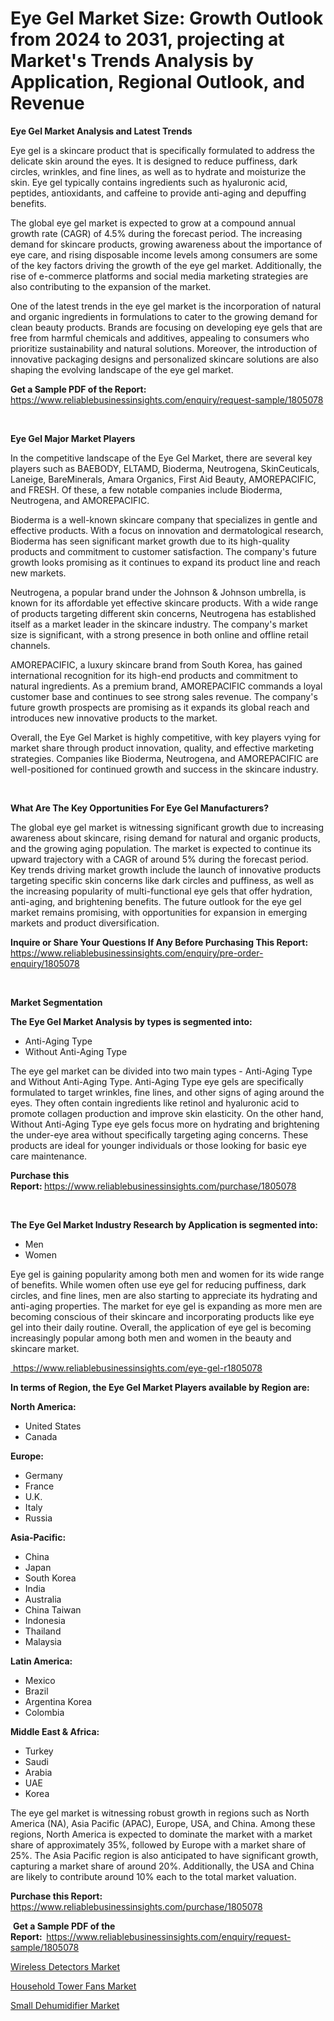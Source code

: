 <p><h1>Eye Gel Market Size: Growth Outlook from 2024 to 2031, projecting at Market's Trends Analysis by Application, Regional Outlook, and Revenue</h1></p><p><strong>Eye Gel Market Analysis and Latest Trends</strong></p>
<p><p>Eye gel is a skincare product that is specifically formulated to address the delicate skin around the eyes. It is designed to reduce puffiness, dark circles, wrinkles, and fine lines, as well as to hydrate and moisturize the skin. Eye gel typically contains ingredients such as hyaluronic acid, peptides, antioxidants, and caffeine to provide anti-aging and depuffing benefits.</p><p>The global eye gel market is expected to grow at a compound annual growth rate (CAGR) of 4.5% during the forecast period. The increasing demand for skincare products, growing awareness about the importance of eye care, and rising disposable income levels among consumers are some of the key factors driving the growth of the eye gel market. Additionally, the rise of e-commerce platforms and social media marketing strategies are also contributing to the expansion of the market.</p><p>One of the latest trends in the eye gel market is the incorporation of natural and organic ingredients in formulations to cater to the growing demand for clean beauty products. Brands are focusing on developing eye gels that are free from harmful chemicals and additives, appealing to consumers who prioritize sustainability and natural solutions. Moreover, the introduction of innovative packaging designs and personalized skincare solutions are also shaping the evolving landscape of the eye gel market.</p></p>
<p><strong>Get a Sample PDF of the Report:&nbsp;</strong> <a href="https://www.reliablebusinessinsights.com/enquiry/request-sample/1805078">https://www.reliablebusinessinsights.com/enquiry/request-sample/1805078</a></p>
<p>&nbsp;</p>
<p><strong>Eye Gel Major Market Players</strong></p>
<p><p>In the competitive landscape of the Eye Gel Market, there are several key players such as BAEBODY, ELTAMD, Bioderma, Neutrogena, SkinCeuticals, Laneige, BareMinerals, Amara Organics, First Aid Beauty, AMOREPACIFIC, and FRESH. Of these, a few notable companies include Bioderma, Neutrogena, and AMOREPACIFIC.</p><p>Bioderma is a well-known skincare company that specializes in gentle and effective products. With a focus on innovation and dermatological research, Bioderma has seen significant market growth due to its high-quality products and commitment to customer satisfaction. The company's future growth looks promising as it continues to expand its product line and reach new markets.</p><p>Neutrogena, a popular brand under the Johnson & Johnson umbrella, is known for its affordable yet effective skincare products. With a wide range of products targeting different skin concerns, Neutrogena has established itself as a market leader in the skincare industry. The company's market size is significant, with a strong presence in both online and offline retail channels.</p><p>AMOREPACIFIC, a luxury skincare brand from South Korea, has gained international recognition for its high-end products and commitment to natural ingredients. As a premium brand, AMOREPACIFIC commands a loyal customer base and continues to see strong sales revenue. The company's future growth prospects are promising as it expands its global reach and introduces new innovative products to the market.</p><p>Overall, the Eye Gel Market is highly competitive, with key players vying for market share through product innovation, quality, and effective marketing strategies. Companies like Bioderma, Neutrogena, and AMOREPACIFIC are well-positioned for continued growth and success in the skincare industry.</p></p>
<p>&nbsp;</p>
<p><strong>What Are The Key Opportunities For Eye Gel Manufacturers?</strong></p>
<p><p>The global eye gel market is witnessing significant growth due to increasing awareness about skincare, rising demand for natural and organic products, and the growing aging population. The market is expected to continue its upward trajectory with a CAGR of around 5% during the forecast period. Key trends driving market growth include the launch of innovative products targeting specific skin concerns like dark circles and puffiness, as well as the increasing popularity of multi-functional eye gels that offer hydration, anti-aging, and brightening benefits. The future outlook for the eye gel market remains promising, with opportunities for expansion in emerging markets and product diversification.</p></p>
<p><strong>Inquire or Share Your Questions If Any Before Purchasing This Report:</strong> <a href="https://www.reliablebusinessinsights.com/enquiry/pre-order-enquiry/1805078">https://www.reliablebusinessinsights.com/enquiry/pre-order-enquiry/1805078</a></p>
<p>&nbsp;</p>
<p><strong>Market Segmentation</strong></p>
<p><strong>The Eye Gel Market Analysis by types is segmented into:</strong></p>
<p><ul><li>Anti-Aging Type</li><li>Without Anti-Aging Type</li></ul></p>
<p><p>The eye gel market can be divided into two main types - Anti-Aging Type and Without Anti-Aging Type. Anti-Aging Type eye gels are specifically formulated to target wrinkles, fine lines, and other signs of aging around the eyes. They often contain ingredients like retinol and hyaluronic acid to promote collagen production and improve skin elasticity. On the other hand, Without Anti-Aging Type eye gels focus more on hydrating and brightening the under-eye area without specifically targeting aging concerns. These products are ideal for younger individuals or those looking for basic eye care maintenance.</p></p>
<p><strong>Purchase this Report:&nbsp;</strong><a href="https://www.reliablebusinessinsights.com/purchase/1805078">https://www.reliablebusinessinsights.com/purchase/1805078</a></p>
<p>&nbsp;</p>
<p><strong>The Eye Gel Market Industry Research by Application is segmented into:</strong></p>
<p><ul><li>Men</li><li>Women</li></ul></p>
<p><p>Eye gel is gaining popularity among both men and women for its wide range of benefits. While women often use eye gel for reducing puffiness, dark circles, and fine lines, men are also starting to appreciate its hydrating and anti-aging properties. The market for eye gel is expanding as more men are becoming conscious of their skincare and incorporating products like eye gel into their daily routine. Overall, the application of eye gel is becoming increasingly popular among both men and women in the beauty and skincare market.</p></p>
<p><a href="https://www.reliablebusinessinsights.com/eye-gel-r1805078">&nbsp;https://www.reliablebusinessinsights.com/eye-gel-r1805078</a></p>
<p><strong>In terms of Region, the Eye Gel Market Players available by Region are:</strong></p>
<p>
    <p> <strong> North America: </strong>
        <ul>
            <li>United States</li>
            <li>Canada</li>
        </ul>
        </p> 
    <p> <strong> Europe: </strong>
        <ul>
            <li>Germany</li>
            <li>France</li>
            <li>U.K.</li>
            <li>Italy</li>
            <li>Russia</li>
        </ul>
        </p> 
    <p> <strong> Asia-Pacific: </strong>
        <ul>
            <li>China</li>
            <li>Japan</li>
            <li>South Korea</li>
            <li>India</li>
            <li>Australia</li>
            <li>China Taiwan</li>
            <li>Indonesia</li>
            <li>Thailand</li>
            <li>Malaysia</li>
        </ul>
        </p> 
    <p> <strong> Latin America: </strong>
        <ul>
            <li>Mexico</li>
            <li>Brazil</li>
            <li>Argentina Korea</li>
            <li>Colombia</li>
        </ul>
        </p> 
    <p> <strong> Middle East & Africa: </strong>
        <ul>
            <li>Turkey</li>
            <li>Saudi</li>
            <li>Arabia</li>
            <li>UAE</li>
            <li>Korea</li>
        </ul>
    </p>
    </p>
<p><p>The eye gel market is witnessing robust growth in regions such as North America (NA), Asia Pacific (APAC), Europe, USA, and China. Among these regions, North America is expected to dominate the market with a market share of approximately 35%, followed by Europe with a market share of 25%. The Asia Pacific region is also anticipated to have significant growth, capturing a market share of around 20%. Additionally, the USA and China are likely to contribute around 10% each to the total market valuation.</p></p>
<p><strong>Purchase this Report: </strong><a href="https://www.reliablebusinessinsights.com/purchase/1805078">https://www.reliablebusinessinsights.com/purchase/1805078</a></p>
<p>&nbsp;<strong>Get a Sample PDF of the Report:&nbsp;&nbsp;</strong><a href="https://www.reliablebusinessinsights.com/enquiry/request-sample/1805078">https://www.reliablebusinessinsights.com/enquiry/request-sample/1805078</a></p>
<p><strong></strong></p>
<p><p><a href="https://github.com/jnzzvtbl92/Market-Research-Report-List-1/blob/main/wireless-detectors-market.md">Wireless Detectors Market</a></p><p><a href="https://github.com/Seman3302/Market-Research-Report-List-1/blob/main/household-tower-fans-market.md">Household Tower Fans Market</a></p><p><a href="https://github.com/LaceyZemlak1/Market-Research-Report-List-1/blob/main/small-dehumidifier-market.md">Small Dehumidifier Market</a></p></p>